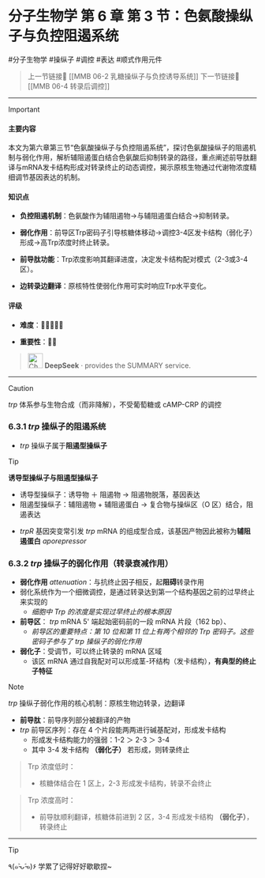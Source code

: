 # 分子生物学 第 6 章 第 3 节：色氨酸操纵子与负控阻遏系统
#分子生物学 #操纵子 #调控 #表达 #顺式作用元件 

> 上一节链接🔗 [[MMB 06-2 乳糖操纵子与负控诱导系统]]
> 下一节链接🔗 [[MMB 06-4 转录后调控]]

---

> [!IMPORTANT]
> 
> #### 主要内容
> 
> 本文为第六章第三节“色氨酸操纵子与负控阻遏系统”，探讨色氨酸操纵子的阻遏机制与弱化作用，解析辅阻遏蛋白结合色氨酸后抑制转录的路径，重点阐述前导肽翻译与mRNA发卡结构形成对转录终止的动态调控，揭示原核生物通过代谢物浓度精细调节基因表达的机制。
> 
> #### 知识点
> 
> - **负控阻遏机制**：色氨酸作为辅阻遏物→与辅阻遏蛋白结合→抑制转录。
>     
> - **弱化作用**：前导区Trp密码子引导核糖体移动→调控3-4区发卡结构（弱化子）形成→高Trp浓度时终止转录。
>     
> - **前导肽功能**：Trp浓度影响其翻译进度，决定发卡结构配对模式（2-3或3-4区）。
>     
> - **边转录边翻译**：原核特性使弱化作用可实时响应Trp水平变化。
>     
> 
> #### 评级
> 
> - **难度**：🌿🌿🌿🌿🌿
>     
> - **重要性**：🌟🌟
>     
> 
> > <img src="https://img.icons8.com/?size=100&id=YWOidjGxCpFW&format=png&color=000000" alt="ChatGPT Icon" width="30" height="30" style="margin-bottom: -7px;"> **DeepSeek** · provides the SUMMARY service.

---

> [!CAUTION]
> *trp* 体系参与生物合成（而非降解），不受葡萄糖或 cAMP-CRP 的调控

### 6.3.1 *trp* 操纵子的阻遏系统

- *trp* 操纵子属于**阻遏型操纵子**

>[!TIP]
>**诱导型操纵子与阻遏型操纵子**
>- 诱导型操纵子：诱导物 ＋ 阻遏物 → 阻遏物脱落，基因表达
>- 阻遏型操纵子：辅阻遏物 + 辅阻遏蛋白 → 复合物与操纵区（O 区）结合，阻遏表达

- *trpR* 基因突变常引发 *trp* mRNA 的组成型合成，该基因产物因此被称为**辅阻遏蛋白** *aporepressor*

### 6.3.2 *trp* 操纵子的弱化作用（转录衰减作用）

- **弱化作用** *attenuation*：与抗终止因子相反，起**阻碍**转录作用
- 弱化系统作为一个细微调控，是通过转录达到第一个结构基因之前的过早终止来实现的
	- *细胞中 Trp 的浓度是实现过早终止的根本原因*
- **前导区**： *trp* mRNA 5' 端起始密码前的一段 mRNA 片段（162 bp）、
	- *前导区的重要特点：第 10 位和第 11 位上有两个相邻的 Trp 密码子。这些密码子参与了 trp 操纵子的弱化作用*
- **弱化子**：受调节，可以终止转录的 mRNA 区域
	- 该区 mRNA 通过自我配对可以形成茎-环结构（发卡结构），**有典型的终止子特征**

>[!NOTE]
>*trp* 操纵子弱化作用的核心机制：原核生物边转录，边翻译

- **前导肽**：前导序列部分被翻译的产物
- *trp* 前导区序列：存在 4 个片段能两两进行碱基配对，形成发卡结构
	- 形成发卡结构能力的强弱：1-2 ＞ 2-3 ＞ 3-4
	- 其中 3-4 发卡结构 **（弱化子）** 若形成，则转录终止

 > Trp 浓度低时：
 > - 核糖体结合在 1 区上，2-3 形成发卡结构，转录不会终止
 
 > Trp 浓度高时：
 > - 前导肽顺利翻译，核糖体前进到 2 区，3-4 形成发卡结构 **（弱化子）**，转录终止


---
> [!TIP]
> ٩(๑˃̵ᴗ˂̵๑)۶ 学累了记得好好歇歇捏~
